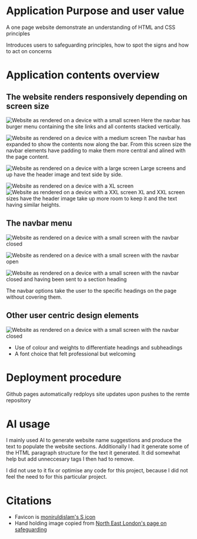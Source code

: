 # Application Purpose and user value
A one page website demonstrate an understanding of HTML and CSS principles

Introduces users to safeguarding principles, how to spot the signs and how to act on concerns

# Application contents overview

## The website renders responsively depending on screen size

![Website as rendered on a device with a small screen](assets/images/readme/small-device.png "Small device size")
Here the navbar has burger menu containing the site links and all contents stacked vertically.

![Website as rendered on a device with a medium screen](assets/images/readme/medium-device.png "Medium device size has navbar ")
The navbar has expanded to show the contents now along the bar. From this screen size the navbar elements have padding to make them more central and alined with the page content.

![Website as rendered on a device with a large screen](assets/images/readme/large-device.png "Large device size")
Large screens and up have the header image and text side by side.

![Website as rendered on a device with a XL screen](assets/images/readme/xl-device.png "XL device size")
![Website as rendered on a device with a XXL screen](assets/images/readme/xxl-device.png "XXL device device size")
XL and XXL screen sizes have the header image take up more room to keep it and the text having similar heights.

## The navbar menu
![Website as rendered on a device with a small screen with the navbar closed](assets/images/readme/small-device.png "Small device size navbar closed")

![Website as rendered on a device with a small screen with the navbar open](assets/images/readme/small-device-open.png "Small device size with navbar open")

![Website as rendered on a device with a small screen with the navbar closed and having been sent to a section heading](assets/images/readme/small-device-navbar-outcome.png "Small device size with navbar closed after using one of the navigation links")

The navbar options take the user to the specific headings on the page without covering them.

## Other user centric design elements

![Website as rendered on a device with a small screen with the navbar closed](assets/images/readme/small-device-design.png "Small device size navbar closed")

- Use of colour and weights to differentiate headings and subheadings
- A font choice that felt professional but welcoming

# Deployment procedure
Github pages automatically redploys site updates upon pushes to the remte repository

# AI usage
I mainly used AI to generate website name suggestions and produce the text to populate the website sections. Additionally I had it generate some of the HTML paragraph structure for the text it generated. It did somewhat help but add unneccesary tags I then had to remove.

I did not use to it fix or optimise any code for this project, because I did not feel the need to for this particular project.

# Citations
- Favicon is [moniruldislam's S icon](https://www.freepik.com/icon/letter-s_9083014#fromView=resource_detail&position=7)
- Hand holding image copied from [North East London's page on safeguarding](https://northeastlondon.icb.nhs.uk/about-us/about-nhs-north-east-london/our-statutory-duties/safeguarding/what-is-safeguarding/)